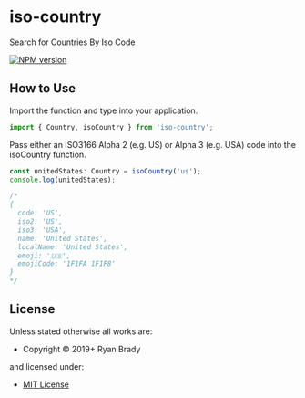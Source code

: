 # iso-country
Search for Countries By Iso Code

<span class="badge-npmversion"><a href="https://npmjs.org/package/iso-country" title="View this project on NPM"><img src="https://img.shields.io/npm/v/iso-country.svg" alt="NPM version" /></a></span>

## How to Use

Import the function and type into your application.

```typescript
import { Country, isoCountry } from 'iso-country';
```

Pass either an ISO3166 Alpha 2 (e.g. US) or Alpha 3 (e.g. USA) code into the isoCountry function.

```typescript
const unitedStates: Country = isoCountry('us');
console.log(unitedStates);

/*
{
  code: 'US',
  iso2: 'US',
  iso3: 'USA',
  name: 'United States',
  localName: 'United States',
  emoji: '🇺🇸',
  emojiCode: '1F1FA 1F1F8'
}
*/
```

## License
Unless stated otherwise all works are:

 * Copyright &copy; 2019+ Ryan Brady

and licensed under:

 * [MIT License](http://spdx.org/licenses/MIT.html)
